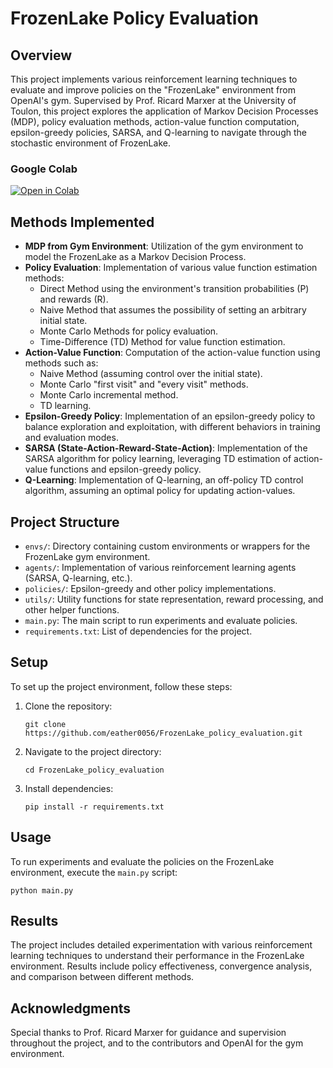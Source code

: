# FrozenLake Policy Evaluation

## Overview
This project implements various reinforcement learning techniques to evaluate and improve policies on the "FrozenLake" environment from OpenAI's gym. Supervised by Prof. Ricard Marxer at the University of Toulon, this project explores the application of Markov Decision Processes (MDP), policy evaluation methods, action-value function computation, epsilon-greedy policies, SARSA, and Q-learning to navigate through the stochastic environment of FrozenLake.
### Google Colab
[![Open in Colab](https://colab.research.google.com/assets/colab-badge.svg)](https://colab.research.google.com/drive/1mC3VPcRjybNgTIZkVBzsnvGaVaC--HSk#scrollTo=qL6xBo8Lg-gT)
## Methods Implemented
- **MDP from Gym Environment**: Utilization of the gym environment to model the FrozenLake as a Markov Decision Process.
- **Policy Evaluation**: Implementation of various value function estimation methods:
  - Direct Method using the environment's transition probabilities (P) and rewards (R).
  - Naive Method that assumes the possibility of setting an arbitrary initial state.
  - Monte Carlo Methods for policy evaluation.
  - Time-Difference (TD) Method for value function estimation.
- **Action-Value Function**: Computation of the action-value function using methods such as:
  - Naive Method (assuming control over the initial state).
  - Monte Carlo "first visit" and "every visit" methods.
  - Monte Carlo incremental method.
  - TD learning.
- **Epsilon-Greedy Policy**: Implementation of an epsilon-greedy policy to balance exploration and exploitation, with different behaviors in training and evaluation modes.
- **SARSA (State-Action-Reward-State-Action)**: Implementation of the SARSA algorithm for policy learning, leveraging TD estimation of action-value functions and epsilon-greedy policy.
- **Q-Learning**: Implementation of Q-learning, an off-policy TD control algorithm, assuming an optimal policy for updating action-values.

## Project Structure
- `envs/`: Directory containing custom environments or wrappers for the FrozenLake gym environment.
- `agents/`: Implementation of various reinforcement learning agents (SARSA, Q-learning, etc.).
- `policies/`: Epsilon-greedy and other policy implementations.
- `utils/`: Utility functions for state representation, reward processing, and other helper functions.
- `main.py`: The main script to run experiments and evaluate policies.
- `requirements.txt`: List of dependencies for the project.

## Setup
To set up the project environment, follow these steps:

1. Clone the repository:
   ```
   git clone https://github.com/eather0056/FrozenLake_policy_evaluation.git
   ```
2. Navigate to the project directory:
   ```
   cd FrozenLake_policy_evaluation
   ```
3. Install dependencies:
   ```
   pip install -r requirements.txt
   ```

## Usage
To run experiments and evaluate the policies on the FrozenLake environment, execute the `main.py` script:
```
python main.py
```

## Results
The project includes detailed experimentation with various reinforcement learning techniques to understand their performance in the FrozenLake environment. Results include policy effectiveness, convergence analysis, and comparison between different methods.

## Acknowledgments
Special thanks to Prof. Ricard Marxer for guidance and supervision throughout the project, and to the contributors and OpenAI for the gym environment.
